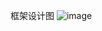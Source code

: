 框架设计图 
 ![image](https://github.com/netboynb/coco/blob/master/coco-registry/distribute_framework.png)
